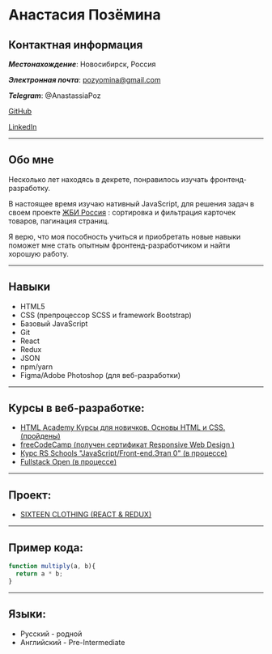 # Анастасия Позёмина



## Контактная информация

***Местонахождение***: Новосибирск, Россия

***Электронная почта***: pozyomina@gmail.com

***Telegram***: @AnastassiaPoz

[GitHub](https://github.com/AnastasiyaPozyomina)

[LinkedIn](https://www.linkedin.com/in/anastasiyapozyomina?trk=contact-info)


<hr>

## Обо мне

Несколько лет находясь в декрете, понравилось изучать фронтенд-разработку. 

В настоящее время изучаю нативный JаvaScript, для решения задач в своем проекте [ЖБИ Россия](https://github.com/AnastasiyaPozyomina/GBI) : сортировка и фильтрация карточек товаров, пагинация страниц.

Я верю,  что моя пособность учиться и приобретать новые навыки поможет мне стать опытным фронтенд-разработчиком и найти хорошую работу.

<hr>

## Навыки
- HTML5
- CSS (препроцессор SCSS и framework Bootstrap)
- Базовый JavaScript
- Git
- React
- Redux
- JSON
- npm/yarn
- Figma/Adobe Photoshop (для веб-разработки)

<hr>

## Курсы в веб-разработке:
- [HTML Academy
Курсы для новичков.
Основы HTML и CSS. (пройдены)](https://htmlacademy.ru)
- [freeCodeCamp (получен сертификат Responsive Web Design )](https://www.freecodecamp.org/certification/anastasiya_pozyomina/responsive-web-design)
- [Курс RS Schools "JavaScript/Front-end.Этап 0" (в процессе)](https://rs.school)
- [Fullstack Open (в процессе)](https://fullstackopen.com/en/)

<hr>

## Проект:
- [SIXTEEN CLOTHING (REACT & REDUX)](https://github.com/AnastasiyaPozyomina/learnreact)

<hr>

## Пример кода:

``` javascript
function multiply(a, b){
  return a * b;
}
```

<hr>

## Языки:
- Русский - родной
- Английский - Pre-Intermediate
